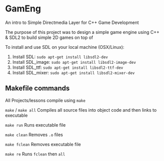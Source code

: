 # GamEng
An intro to Simple Directmedia Layer for C++ Game Development

The purpose of this project was to design a simple game engine using C++ & SDL2 to build simple 2D games on top of

To install and use SDL on  your local machine (OSX/Linux):

1. Install SDL:  `sudo apt-get install libsdl2-dev`
2. Install SDL_image:  `sudo apt-get install libsdl2-image-dev`
3. Install SDL_ttf:  `sudo apt-get install libsdl2-ttf-dev`
4. Install SDL_mixer:  `sudo apt-get install libsdl2-mixer-dev`

## Makefile commands

All Projects/lessons compile using `make`

`make` / `make all`    Compiles all source files into object code and then links to executable

`make run`             Runs executable file

`make clean`           Removes `.o` files

`make fclean`          Removes executable file

`make re`              Runs `fclean` then `all` 
